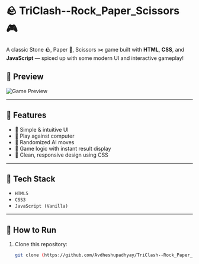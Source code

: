 # 🪨 TriClash--Rock_Paper_Scissors 🎮

A classic Stone 🪨, Paper 📄, Scissors ✂️ game built with **HTML**, **CSS**, and **JavaScript** — spiced up with some modern UI and interactive gameplay!

## 📸 Preview

![Game Preview](preview.png) <!-- Replace with your actual screenshot file -->

---

## 🚀 Features

- 🔘 Simple & intuitive UI
- 🤖 Play against computer
- 🔁 Randomized AI moves
- 🧠 Game logic with instant result display
- 🎨 Clean, responsive design using CSS

---

## 🔧 Tech Stack

- `HTML5`
- `CSS3`
- `JavaScript (Vanilla)`

---

## 📂 How to Run

1. Clone this repository:
   ```bash
   git clone (https://github.com/Avdheshupadhyay/TriClash--Rock_Paper_Scissors.git
